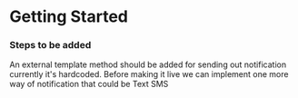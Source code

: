 # Getting Started

### Steps to be added 
An external template method should be added for sending out notification currently it's hardcoded.
Before making it live we can implement one more way of notification that could be Text SMS 



